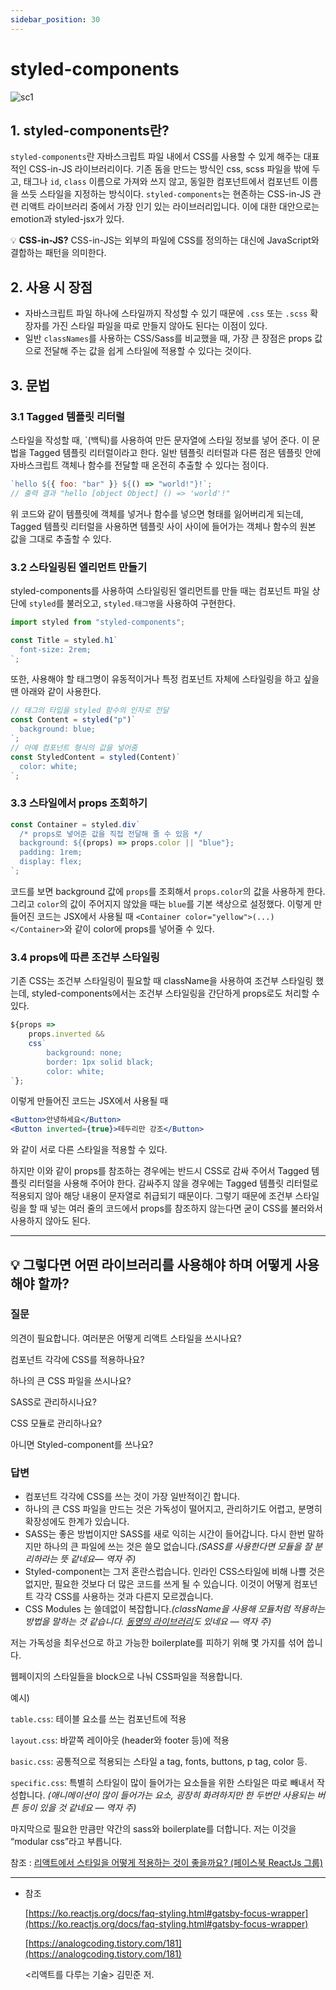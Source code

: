 ```yaml
---
sidebar_position: 30
---
```

# styled-components

![sc1](https://user-images.githubusercontent.com/65386533/113510144-488f9580-9594-11eb-975c-4bd98036662d.png)

## 1. styled-components란?

`styled-components`란 자바스크립트 파일 내에서 CSS를 사용할 수 있게 해주는 대표적인 CSS-in-JS 라이브러리이다. 기존 돔을 만드는 방식인 css, scss 파일을 밖에 두고, 태그나 `id`, `class` 이름으로 가져와 쓰지 않고, 동일한 컴포넌트에서 컴포넌트 이름을 쓰듯 스타일을 지정하는 방식이다. `styled-components`는 현존하는 CSS-in-JS 관련 리액트 라이브러리 중에서 가장 인기 있는 라이브러리입니다. 이에 대한 대안으로는 emotion과 styled-jsx가 있다.

💡 **CSS-in-JS?**
CSS-in-JS는 외부의 파일에 CSS를 정의하는 대신에 JavaScript와 결합하는 패턴을 의미한다.

## 2. 사용 시 장점

- 자바스크립트 파일 하나에 스타일까지 작성할 수 있기 때문에 `.css` 또는 `.scss` 확장자를 가진 스타일 파일을 따로 만들지 않아도 된다는 이점이 있다.
- 일반 `classNames`를 사용하는 CSS/Sass를 비교했을 때, 가장 큰 장점은 props 값으로 전달해 주는 값을 쉽게 스타일에 적용할 수 있다는 것이다.

## 3. 문법

### 3.1 Tagged 템플릿 리터럴

스타일을 작성할 때, `(백틱)를 사용하여 만든 문자열에 스타일 정보를 넣어 준다. 이 문법을 Tagged 템플릿 리터럴이라고 한다. 일반 템플릿 리터럴과 다른 점은 템플릿 안에 자바스크립트 객체나 함수를 전달할 때 온전히 추출할 수 있다는 점이다.

```jsx
`hello ${{ foo: "bar" }} ${() => "world!"}!`;
// 출력 결과 "hello [object Object] () => 'world'!"
```

위 코드와 같이 템플릿에 객체를 넣거나 함수를 넣으면 형태를 잃어버리게 되는데, Tagged 템플릿 리터럴을 사용하면 템플릿 사이 사이에 들어가는 객체나 함수의 원본 값을 그대로 추출할 수 있다.

### 3.2 스타일링된 엘리먼트 만들기

styled-components를 사용하여 스타일링된 엘리먼트를 만들 때는 컴포넌트 파일 상단에 `styled`를 불러오고, `styled.태그명`을 사용하여 구현한다.

```jsx
import styled from "styled-components";

const Title = styled.h1`
  font-size: 2rem;
`;
```

또한, 사용해야 할 태그명이 유동적이거나 특정 컴포넌트 자체에 스타일링을 하고 싶을 땐 아래와 같이 사용한다.

```jsx
// 태그의 타입을 styled 함수의 인자로 전달
const Content = styled("p")`
  background: blue;
`;
// 아예 컴포넌트 형식의 값을 넣어줌
const StyledContent = styled(Content)`
  color: white;
`;
```

### 3.3 스타일에서 props 조회하기

```jsx
const Container = styled.div`
  /* props로 넣어준 값을 직접 전달해 줄 수 있음 */
  background: ${(props) => props.color || "blue"};
  padding: 1rem;
  display: flex;
`;
```

코드를 보면 background 값에 `props`를 조회해서 `props.color`의 값을 사용하게 한다. 그리고 `color`의 값이 주어지지 않았을 때는 `blue`를 기본 색상으로 설정했다. 이렇게 만들어진 코드는 JSX에서 사용될 때 `<Container color="yellow">(...)</Container>`와 같이 color에 props를 넣어줄 수 있다.

### 3.4 props에 따른 조건부 스타일링

기존 CSS는 조건부 스타일링이 필요할 때 className을 사용하여 조건부 스타일링 했는데, styled-components에서는 조건부 스타일링을 간단하게 props로도 처리할 수 있다.

```jsx
${props =>
	props.inverted &&
	css`
		background: none;
		border: 1px solid black;
		color: white;
`};
```

이렇게 만들어진 코드는 JSX에서 사용될 때

```jsx
<Button>안녕하세요</Button>
<Button inverted={true}>테두리만 강조</Button>
```

와 같이 서로 다른 스타일을 적용할 수 있다.

하지만 이와 같이 props를 참조하는 경우에는 반드시 CSS로 감싸 주어서 Tagged 템플릿 리터럴을 사용해 주어야 한다. 감싸주지 않을 경우에는 Tagged 템플릿 리터럴로 적용되지 않아 해당 내용이 문자열로 취급되기 때문이다. 그렇기 때문에 조건부 스타일링을 할 때 넣는 여러 줄의 코드에서 props를 참조하지 않는다면 굳이 CSS를 불러와서 사용하지 않아도 된다.

---

## 💡 그렇다면 어떤 라이브러리를 사용해야 하며 어떻게 사용해야 할까?

### **질문**

의견이 필요합니다. 여러분은 어떻게 리액트 스타일을 쓰시나요?

컴포넌트 각각에 CSS를 적용하나요?

하나의 큰 CSS 파일을 쓰시나요?

SASS로 관리하시나요?

CSS 모듈로 관리하나요?

아니면 Styled-component를 쓰나요?

### **답변**

- 컴포넌트 각각에 CSS를 쓰는 것이 가장 일반적이긴 합니다.
- 하나의 큰 CSS 파일을 만드는 것은 가독성이 떨어지고, 관리하기도 어렵고, 분명히 확장성에도 한계가 있습니다.
- SASS는 좋은 방법이지만 SASS를 새로 익히는 시간이 들어갑니다. 다시 한번 말하지만 하나의 큰 파일에 쓰는 것은 쓸모 없습니다._(SASS를 사용한다면 모듈을 잘 분리하라는 뜻 같네요— 역자 주)_
- Styled-component는 그저 혼란스럽습니다. 인라인 CSS스타일에 비해 나쁠 것은 없지만, 필요한 것보다 더 많은 코드를 쓰게 될 수 있습니다. 이것이 어떻게 컴포넌트 각각 CSS를 사용하는 것과 다른지 모르겠습니다.
- CSS Modules 는 쓸데없이 복잡합니다._(className을 사용해 모듈처럼 적용하는 방법을 말하는 것 같습니다. [동명의 라이브러리](https://github.com/css-modules/css-modules)도 있네요 — 역자 주)_

저는 가독성을 최우선으로 하고 가능한 boilerplate를 피하기 위해 몇 가지를 섞어 씁니다.

웹페이지의 스타일들을 block으로 나눠 CSS파일을 적용합니다.

예시)

`table.css`: 테이블 요소를 쓰는 컴포넌트에 적용

`layout.css`: 바깥쪽 레이아웃 (header와 footer 등)에 적용

`basic.css`: 공통적으로 적용되는 스타일 a tag, fonts, buttons, p tag, color 등.

`specific.css`: 특별히 스타일이 많이 들어가는 요소들을 위한 스타일은 따로 빼내서 작성합니다. *(애니메이션이 많이 들어가는 요소, 굉장히 화려하지만 한 두번만 사용되는 버튼 등이 있을 것 같네요 — 역자 주)*

마지막으로 필요한 만큼만 약간의 sass와 boilerplate를 더합니다. 저는 이것을 “modular css”라고 부릅니다.

참조 : [리액트에서 스타일을 어떻게 적용하는 것이 좋을까요? (페이스북 ReactJs 그룹)](https://minoo.medium.com/%EB%A6%AC%EC%95%A1%ED%8A%B8%EC%97%90%EC%84%9C-%EC%8A%A4%ED%83%80%EC%9D%BC%EC%9D%84-%EC%96%B4%EB%96%BB%EA%B2%8C-%EC%A0%81%EC%9A%A9%ED%95%98%EB%8A%94-%EA%B2%83%EC%9D%B4-%EC%A2%8B%EC%9D%84%EA%B9%8C%EC%9A%94-eae661f49e18)

---

- 참조

  [https://ko.reactjs.org/docs/faq-styling.html#gatsby-focus-wrapper](https://ko.reactjs.org/docs/faq-styling.html#gatsby-focus-wrapper)

  [https://analogcoding.tistory.com/181](https://analogcoding.tistory.com/181)

  <리액트를 다루는 기술> 김민준 저.
